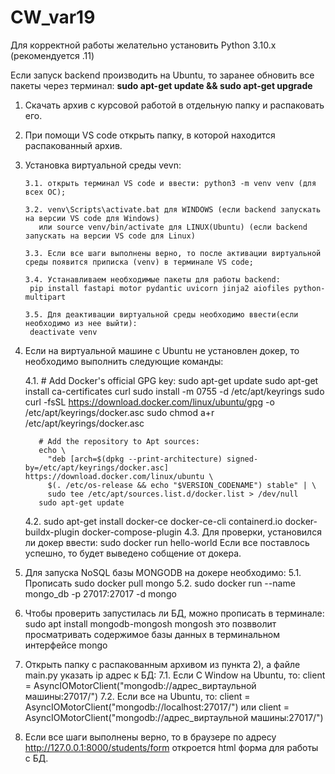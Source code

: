 # CW_var19
Для корректной работы желательно установить Python 3.10.x (рекомендуется .11)

Если запуск backend производить на Ubuntu, то заранее обновить все пакеты через терминал: **sudo apt-get update && sudo apt-get upgrade**
1. Скачать архив с курсовой работой в отдельную папку и распаковать его.
2.  При помощи VS code открыть папку, в которой находится распакованный архив.
3. Установка виртуальной среды vevn:
   
       3.1. открыть терминал VS code и ввести: python3 -m venv venv (для всех ОС);
   
       3.2. venv\Scripts\activate.bat для WINDOWS (если backend запускать на версии VS code для Windows)
          или source venv/bin/activate для LINUX(Ubuntu) (если backend запускать на версии VS code для Linux)
   
       3.3. Если все шаги выполнены верно, то после активации виртуальной среды появится приписка (venv) в терминале VS code;
   
       3.4. Устанавливаем необходимые пакеты для работы backend:
        pip install fastapi motor pydantic uvicorn jinja2 aiofiles python-multipart
   
       3.5. Для деактивации виртуальной среды необходимо ввести(если необходимо из нее выйти):
        deactivate venv

5. Если на виртуальной машине с Ubuntu не установлен докер, то необходимо выполнить следующие команды:

     4.1. # Add Docker's official GPG key:
          sudo apt-get update
          sudo apt-get install ca-certificates curl
          sudo install -m 0755 -d /etc/apt/keyrings
          sudo curl -fsSL https://download.docker.com/linux/ubuntu/gpg -o /etc/apt/keyrings/docker.asc
          sudo chmod a+r /etc/apt/keyrings/docker.asc
    
          # Add the repository to Apt sources:
          echo \
            "deb [arch=$(dpkg --print-architecture) signed-by=/etc/apt/keyrings/docker.asc] https://download.docker.com/linux/ubuntu \
            $(. /etc/os-release && echo "$VERSION_CODENAME") stable" | \
            sudo tee /etc/apt/sources.list.d/docker.list > /dev/null
          sudo apt-get update
   
     4.2. sudo apt-get install docker-ce docker-ce-cli containerd.io docker-buildx-plugin docker-compose-plugin
     4.3. Для проверки, установился ли докер ввести: 
          sudo docker run hello-world
          Если все поставлось успешно, то будет выведено собщение от докера.

6. Для запуска NoSQL базы MONGODB на докере необходимо:
     5.1. Прописать sudo docker pull mongo
     5.2. sudo docker run --name mongo_db -p 27017:27017 -d mongo

7. Чтобы проверить запустилась ли БД, можно прописать в терминале:
    sudo apt install mongodb-mongosh
    mongosh
    это позвволит просматривать содержимое базы данных в терминальном интерфейсе mongo

8. Открыть папку с распакованным архивом из пункта 2), а файле main.py указать ip адрес к БД:
      7.1. Если С Window на Ubuntu, то:  client = AsyncIOMotorClient("mongodb://адрес_виртаульной машины:27017/")
      7.2. Если все на Ubuntu, то:       client = AsyncIOMotorClient("mongodb://localhost:27017/") или client = AsyncIOMotorClient("mongodb://адрес_виртаульной машины:27017/")

9. Если все шаги выполнены верно, то в браузере по адресу http://127.0.0.1:8000/students/form откроется html форма для работы с БД.
